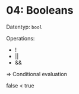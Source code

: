 # 04: Booleans

Datentyp: `bool`

Operations:
- !
- ||
- &&

=> Conditional evaluation

false < true

